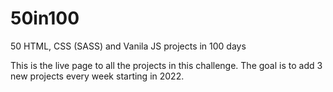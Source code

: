 # 50in100

50 HTML, CSS (SASS) and Vanila JS projects in 100 days

This is the live page to all the projects in this challenge. The goal is to add 3 new projects every week starting in 2022.
